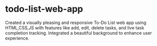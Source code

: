 # todo-list-web-app
Created a visually pleasing and responsive To-Do List web app using HTML,CSS,JS with features like add, edit, delete tasks, and live task completion tracking. Integrated a beautiful background to enhance user experience.
